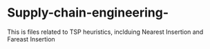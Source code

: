# Supply-chain-engineering-
This is files related to TSP heuristics, inclduing Nearest Insertion and Fareast Insertion 
